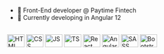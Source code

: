 <div></div>   
 <br/>
   
- 🔭 Front-End developer @ Paytime Fintech
- 🌱 Currently developing in Angular 12
<br/>

  <div>
   <img align="center" alt="HTML" height="30" width="40" src="https://cdn.jsdelivr.net/gh/devicons/devicon/icons/html5/html5-original.svg"/>
   <img align="center" alt="CSS" height="30" width="40" src="https://cdn.jsdelivr.net/gh/devicons/devicon/icons/css3/css3-original.svg"/>
   <img align="center" alt="JS" height="30" width="40" src="https://cdn.jsdelivr.net/gh/devicons/devicon/icons/javascript/javascript-original.svg"/>
   <img align="center" alt="TS" height="30" width="40" src="https://cdn.jsdelivr.net/gh/devicons/devicon/icons/typescript/typescript-original.svg"/>
   <img align="center" alt="React" height="30" width="40" src="https://cdn.jsdelivr.net/gh/devicons/devicon/icons/react/react-original.svg"/>
   <img align="center" alt="Angular" height="30" width="40" src="https://cdn.jsdelivr.net/gh/devicons/devicon/icons/angularjs/angularjs-original.svg"/>
   <img align="center" alt="SASS" height="30" width="40" src="https://cdn.jsdelivr.net/gh/devicons/devicon/icons/sass/sass-original.svg"/>
   <img align="center" alt="Bootstrap" height="30" width="40" src="https://cdn.jsdelivr.net/gh/devicons/devicon/icons/bootstrap/bootstrap-original.svg"/>
   </div>
